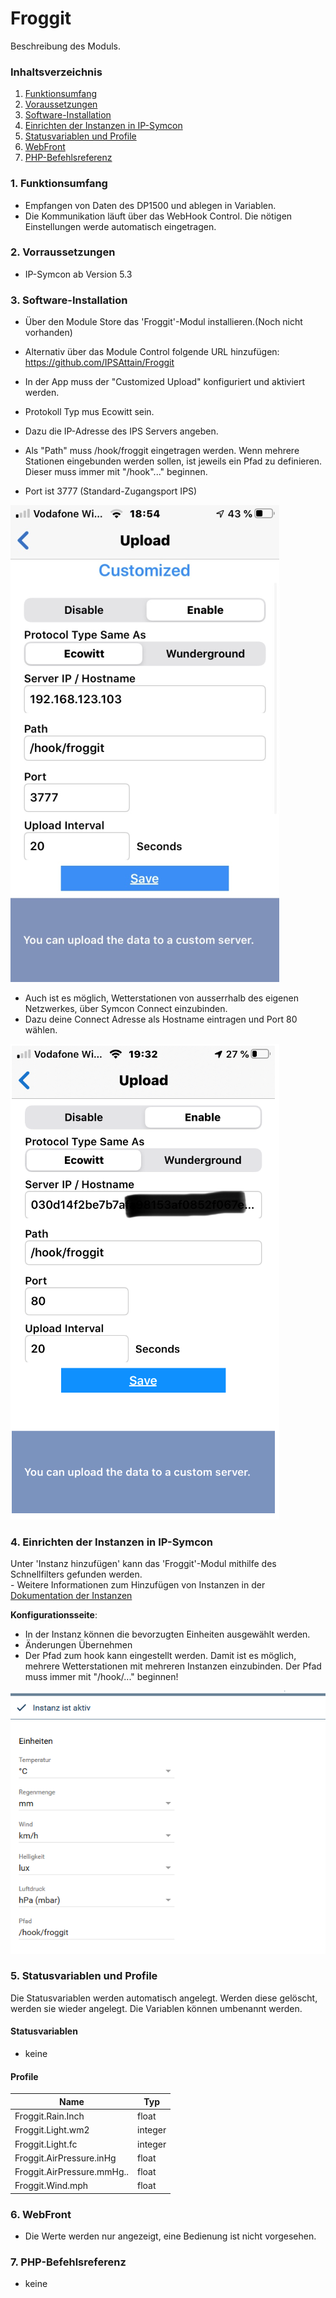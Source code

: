 # Froggit
Beschreibung des Moduls.

### Inhaltsverzeichnis

1. [Funktionsumfang](#1-funktionsumfang)
2. [Voraussetzungen](#2-voraussetzungen)
3. [Software-Installation](#3-software-installation)
4. [Einrichten der Instanzen in IP-Symcon](#4-einrichten-der-instanzen-in-ip-symcon)
5. [Statusvariablen und Profile](#5-statusvariablen-und-profile)
6. [WebFront](#6-webfront)
7. [PHP-Befehlsreferenz](#7-php-befehlsreferenz)

### 1. Funktionsumfang

* Empfangen von Daten des DP1500 und ablegen in Variablen.
* Die Kommunikation läuft über das WebHook Control. Die nötigen Einstellungen werde automatisch eingetragen.

### 2. Vorraussetzungen

- IP-Symcon ab Version 5.3

### 3. Software-Installation

* Über den Module Store das 'Froggit'-Modul installieren.(Noch nicht vorhanden)
* Alternativ über das Module Control folgende URL hinzufügen: https://github.com/IPSAttain/Froggit

* In der App muss der "Customized Upload" konfiguriert und aktiviert werden. 
* Protokoll Typ mus Ecowitt sein.
* Dazu die IP-Adresse des IPS Servers angeben. 
* Als "Path" muss /hook/froggit eingetragen werden. Wenn mehrere Stationen eingebunden werden sollen, ist jeweils ein Pfad zu definieren. Dieser muss immer mit "/hook"..." beginnen.
* Port ist 3777 (Standard-Zugangsport IPS)

 ![Config_App](../docs/Config_App.png)

* Auch ist es möglich, Wetterstationen von ausserrhalb des eigenen Netzwerkes, über Symcon Connect einzubinden.
* Dazu deine Connect Adresse als Hostname eintragen und Port 80 wählen.

 ![Config_Connect](../docs/Config_Connect.png)
 

### 4. Einrichten der Instanzen in IP-Symcon

 Unter 'Instanz hinzufügen' kann das 'Froggit'-Modul mithilfe des Schnellfilters gefunden werden.  
	- Weitere Informationen zum Hinzufügen von Instanzen in der [Dokumentation der Instanzen](https://www.symcon.de/service/dokumentation/konzepte/instanzen/#Instanz_hinzufügen)

__Konfigurationsseite__:

* In der Instanz können die bevorzugten Einheiten ausgewählt werden.
* Änderungen Übernehmen
* Der Pfad zum hook kann eingestellt werden. Damit ist es möglich, mehrere Wetterstationen mit mehreren Instanzen einzubinden. Der Pfad muss immer mit "/hook/..." beginnen!

 ![Config_Instanz](../docs/Config_Instanz.PNG)

### 5. Statusvariablen und Profile

Die Statusvariablen werden automatisch angelegt. Werden diese gelöscht, werden sie wieder angelegt. Die Variablen können umbenannt werden.

#### Statusvariablen

* keine

#### Profile

Name   | Typ
------ | -------
Froggit.Rain.Inch  |  float
Froggit.Light.wm2  |  integer
Froggit.Light.fc   |  integer
Froggit.AirPressure.inHg  |  float
Froggit.AirPressure.mmHg..|  float
Froggit.Wind.mph   |  float

### 6. WebFront

* Die Werte werden nur angezeigt, eine Bedienung ist nicht vorgesehen.

### 7. PHP-Befehlsreferenz

* keine